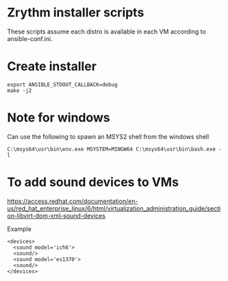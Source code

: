 Zrythm installer scripts
========================

These scripts assume each distro is available in
each VM according to ansible-conf.ini.

# Create installer

    export ANSIBLE_STDOUT_CALLBACK=debug
    make -j2

# Note for windows
Can use the following to spawn an MSYS2 shell from the
windows shell

    C:\msys64\usr\bin\env.exe MSYSTEM=MINGW64 C:\msys64\usr\bin\bash.exe -l

# To add sound devices to VMs
<https://access.redhat.com/documentation/en-us/red_hat_enterprise_linux/6/html/virtualization_administration_guide/section-libvirt-dom-xml-sound-devices>

Example

    <devices>
      <sound model='ich6'>
      <sound/>
      <sound model='es1370'>
      <sound/>
    </devices>
